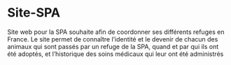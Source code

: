 # Site-SPA
Site web pour la SPA souhaite afin de coordonner ses différents refuges en France. Le site permet de connaître l’identité et le devenir de chacun des animaux qui sont passés par un refuge de la SPA, quand et par qui ils ont été adoptés, et l’historique des soins médicaux qui leur ont été administrés
